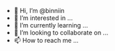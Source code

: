 - 👋 Hi, I’m @binniin
- 👀 I’m interested in ...
- 🌱 I’m currently learning ...
- 💞️ I’m looking to collaborate on ...
- 📫 How to reach me ...

<!---
binniin/binniin is a ✨ special ✨ repository because its `README.md` (this file) appears on your GitHub profile.
You can click the Preview link to take a look at your changes.
--->
